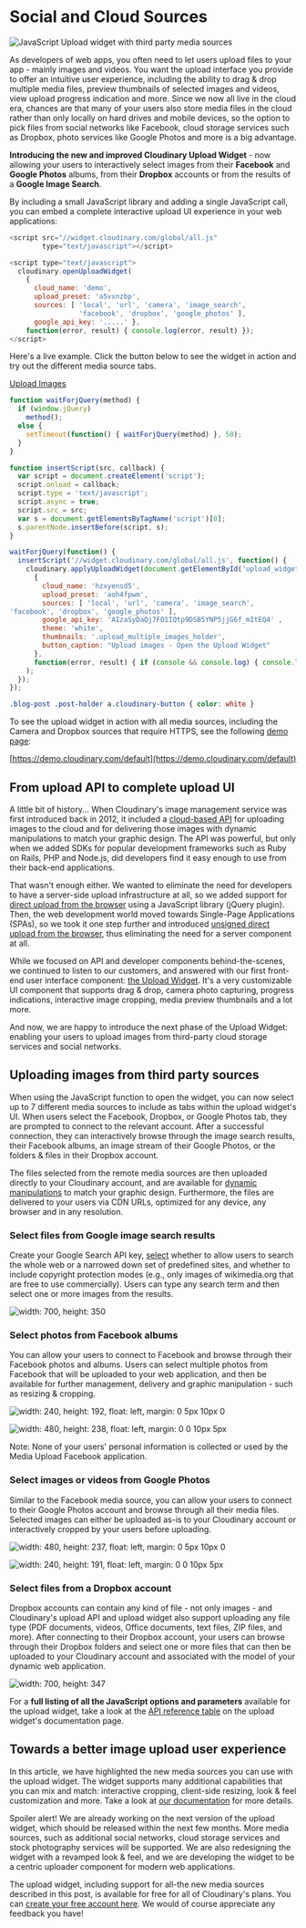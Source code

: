 # Social and Cloud Sources

![JavaScript Upload widget with third party media sources](https://cloudinary-res.cloudinary.com/image/upload/w_700/upload_widget_media_sources_post.jpg)

As developers of web apps, you often need to let users upload files to your app - mainly images and videos. You want the upload interface you provide to offer an intuitive user experience, including the ability to drag & drop multiple media files, preview thumbnails of selected images and videos, view upload progress indication and more. Since we now all live in the cloud era, chances are that many of your users also store media files in the cloud rather than only locally on hard drives and mobile devices, so the option to pick files from social networks like Facebook, cloud storage services such as Dropbox, photo services like Google Photos and more is a big advantage.

**Introducing the new and improved Cloudinary Upload Widget** - now allowing your users to interactively select images from their **Facebook** and **Google Photos** albums, from their **Dropbox** accounts or from the results of a **Google Image Search**.

By including a small JavaScript library and adding a single JavaScript call, you can embed a complete interactive upload UI experience in your web applications:

```javascript
<script src="//widget.cloudinary.com/global/all.js" 
        type="text/javascript"></script>

<script type="text/javascript">
  cloudinary.openUploadWidget(
    { 
      cloud_name: 'demo', 
      upload_preset: 'a5vxnzbp', 
      sources: [ 'local', 'url', 'camera', 'image_search', 
                 'facebook', 'dropbox', 'google_photos' ],
      google_api_key: '.....' }, 
    function(error, result) { console.log(error, result) });
</script>
```

Here's a live example. Click the button below to see the widget in action and try out the different media source tabs.

[Upload Images](social-and-cloud-sources.md)

```javascript
function waitForjQuery(method) {
  if (window.jQuery)
    method();
  else {
    setTimeout(function() { waitForjQuery(method) }, 50);
  }
}

function insertScript(src, callback) {
  var script = document.createElement('script');
  script.onload = callback;
  script.type = 'text/javascript';
  script.async = true;
  script.src = src;
  var s = document.getElementsByTagName('script')[0];
  s.parentNode.insertBefore(script, s);
}

waitForjQuery(function() {
  insertScript('//widget.cloudinary.com/global/all.js', function() {
    cloudinary.applyUploadWidget(document.getElementById('upload_widget_opener'),
      {
        cloud_name: 'hzxyensd5',
        upload_preset: 'aoh4fpwm',
        sources: [ 'local', 'url', 'camera', 'image_search',
'facebook', 'dropbox', 'google_photos' ],
        google_api_key: 'AIzaSyDaQj7FO1IQtp9DSB5YNP5jjG6f_mItEQ4' ,
        theme: 'white',
        thumbnails: '.upload_multiple_images_holder',
        button_caption: "Upload images - Open the Upload Widget"
      },
      function(error, result) { if (console && console.log) { console.log(error, result) } }
    );
  });
});

```

```css
.blog-post .post-holder a.cloudinary-button { color: white }
```

To see the upload widget in action with all media sources, including the Camera and Dropbox sources that require HTTPS, see the following [demo page](https://demo.cloudinary.com/default):

[https://demo.cloudinary.com/default](https://demo.cloudinary.com/default)

## From upload API to complete upload UI

A little bit of history... When Cloudinary's image management service was first introduced back in 2012, it included a [cloud-based API](https://cloudinary.com/documentation/image_upload_api_reference#upload) for uploading images to the cloud and for delivering those images with dynamic manipulations to match your graphic design. The API was powerful, but only when we added SDKs for popular development frameworks such as Ruby on Rails, PHP and Node.js, did developers find it easy enough to use from their back-end applications.

That wasn't enough either. We wanted to eliminate the need for developers to have a server-side upload infrastructure at all, so we added support for [direct upload from the browser](https://cloudinary.com/blog/direct_image_uploads_from_the_browser_to_the_cloud_with_jquery) using a JavaScript library \(jQuery plugin\). Then, the web development world moved towards Single-Page Applications \(SPAs\), so we took it one step further and introduced [unsigned direct upload from the browser](https://cloudinary.com/blog/direct_upload_made_easy_from_browser_or_mobile_app_to_the_cloud), thus eliminating the need for a server component at all.

While we focused on API and developer components behind-the-scenes, we continued to listen to our customers, and answered with our first front-end user interface component: [the Upload Widget](https://cloudinary.com/blog/introducing_a_complete_and_modern_ui_widget_for_cloud_based_image_uploading). It's a very customizable UI component that supports drag & drop, camera photo capturing, progress indications, interactive image cropping, media preview thumbnails and a lot more.

And now, we are happy to introduce the next phase of the Upload Widget: enabling your users to upload images from third-party cloud storage services and social networks.

## Uploading images from third party sources

When using the JavaScript function to open the widget, you can now select up to 7 different media sources to include as tabs within the upload widget's UI. When users select the Facebook, Dropbox, or Google Photos tab, they are prompted to connect to the relevant account. After a successful connection, they can interactively browse through the image search results, their Facebook albums, an image stream of their Google Photos, or the folders & files in their Dropbox account.

The files selected from the remote media sources are then uploaded directly to your Cloudinary account, and are available for [dynamic manipulations](https://cloudinary.com/documentation/image_transformations) to match your graphic design. Furthermore, the files are delivered to your users via CDN URLs, optimized for any device, any browser and in any resolution.

### Select files from Google image search results

Create your Google Search API key, [select](https://github.com/cloudinary-developers/canadian-music-week-hackathon-guide-/tree/39a9b1c59498323c6876cd302c24ff20894ab40f/documentation/upload_widget/README.md#image_search_tab) whether to allow users to search the whole web or a narrowed down set of predefined sites, and whether to include copyright protection modes \(e.g., only images of wikimedia.org that are free to use commercially\). Users can type any search term and then select one or more images from the results.

![width: 700, height: 350](https://cloudinary-res.cloudinary.com/image/upload/w_700,dpr_2.0,q_auto,f_auto/upload_widget_google_image_search_results.jpg)

### Select photos from Facebook albums

You can allow your users to connect to Facebook and browse through their Facebook photos and albums. Users can select multiple photos from Facebook that will be uploaded to your web application, and then be available for further management, delivery and graphic manipulation - such as resizing & cropping.

![width: 240, height: 192, float: left, margin: 0 5px 10px 0](https://cloudinary-res.cloudinary.com/image/upload/w_240,dpr_2.0,q_auto,f_auto/upload_widget_facebook_connect_prompt.jpg)

![width: 480, height: 238, float: left, margin: 0 0 10px 5px](https://cloudinary-res.cloudinary.com/image/upload/w_480,dpr_2.0,q_auto,f_auto/upload_widget_facebook_album_browsing.jpg)

Note: None of your users' personal information is collected or used by the Media Upload Facebook application.

### Select images or videos from Google Photos

Similar to the Facebook media source, you can allow your users to connect to their Google Photos account and browse through all their media files. Selected images can either be uploaded as-is to your Cloudinary account or interactively cropped by your users before uploading.

![width: 480, height: 237, float: left, margin: 0 5px 10px 0](https://cloudinary-res.cloudinary.com/image/upload/w_480,dpr_2.0,q_auto,f_auto/upload_widget_google_photos_browsing.jpg)

![width: 240, height: 191, float: left, margin: 0 0 10px 5px](https://cloudinary-res.cloudinary.com/image/upload/w_240,dpr_2.0,q_auto,f_auto/upload_widget_google_photos_interactive_cropping.jpg)

### Select files from a Dropbox account

Dropbox accounts can contain any kind of file - not only images - and Cloudinary's upload API and upload widget also support uploading any file type \(PDF documents, videos, Office documents, text files, ZIP files, and more\). After connecting to their Dropbox account, your users can browse through their Dropbox folders and select one or more files that can then be uploaded to your Cloudinary account and associated with the model of your dynamic web application.

![width: 700, height: 347](https://cloudinary-res.cloudinary.com/image/upload/w_700,dpr_2.0,q_auto,f_auto/upload_widget_dropbox_folder_browsing.jpg)

For a **full listing of all the JavaScript options and parameters** available for the upload widget, take a look at the [API reference table](https://cloudinary.com/documentation/upload_widget#upload_widget_options) on the upload widget's documentation page.

## Towards a better image upload user experience

In this article, we have highlighted the new media sources you can use with the upload widget. The widget supports many additional capabilities that you can mix and match: interactive cropping, client-side resizing, look & feel customization and more. Take a look at [our documentation](https://cloudinary.com/documentation/upload_widget) for more details.

Spoiler alert! We are already working on the next version of the upload widget, which should be released within the next few months. More media sources, such as additional social networks, cloud storage services and stock photography services will be supported. We are also redesigning the widget with a revamped look & feel, and we are developing the widget to be a centric uploader component for modern web applications.

The upload widget, including support for all-the new media sources described in this post, is available for free for all of Cloudinary's plans. You can [create your free account here](https://cloudinary.com/signup). We would of course appreciate any feedback you have!

